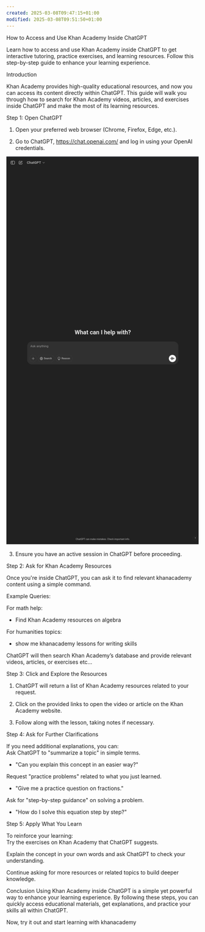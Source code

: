```yaml
---
created: 2025-03-08T09:47:15+01:00
modified: 2025-03-08T09:51:50+01:00
---
```


How to Access and Use Khan Academy Inside ChatGPT

Learn how to access and use Khan Academy inside ChatGPT to get interactive tutoring, practice exercises, and learning resources. Follow this step-by-step guide to enhance your learning experience.

Introduction

Khan Academy provides high-quality educational resources, and now you can access its content directly within ChatGPT. This guide will walk you through how to search for Khan Academy videos, articles, and exercises inside ChatGPT and make the most of its learning resources.  

Step 1: Open ChatGPT

1. Open your preferred web browser (Chrome, Firefox, Edge, etc.). 

2. Go to ChatGPT, https://chat.openai.com/ and log in using your OpenAI credentials.

![Image](./07d7e4224dce6eddf85ae81258d086c6.png) 


3. Ensure you have an active session in ChatGPT before proceeding.  


Step 2: Ask for Khan Academy Resources

Once you're inside ChatGPT, you can ask it to find relevant khanacademy content using a simple command.  

Example Queries:

For math help:
  - Find Khan Academy resources on algebra



For humanities topics:
  - show me khanacademy lessons for writing skills


ChatGPT will then search Khan Academy’s database and provide relevant videos, articles, or exercises etc…

Step 3: Click and Explore the Resources

1. ChatGPT will return a list of Khan Academy resources related to your request.  

2. Click on the provided links to open the video or article on the Khan Academy website.  

3. Follow along with the lesson, taking notes if necessary.  


Step 4: Ask for Further Clarifications

If you need additional explanations, you can:  
 Ask ChatGPT to "summarize a topic" in simple terms.  
  - "Can you explain this concept in an easier way?" 

Request "practice problems" related to what you just learned.  
  - "Give me a practice question on fractions."  

Ask for "step-by-step guidance" on solving a problem.  
  - "How do I solve this equation step by step?"  


Step 5: Apply What You Learn

To reinforce your learning:  
Try the exercises on Khan Academy that ChatGPT suggests.  

Explain the concept in your own words and ask ChatGPT to check your understanding.  

Continue asking for more resources or related topics to build deeper knowledge.  


Conclusion
Using Khan Academy inside ChatGPT is a simple yet powerful way to enhance your learning experience. By following these steps, you can quickly access educational materials, get explanations, and practice your skills all within ChatGPT.  

Now, try it out and start learning with khanacademy
